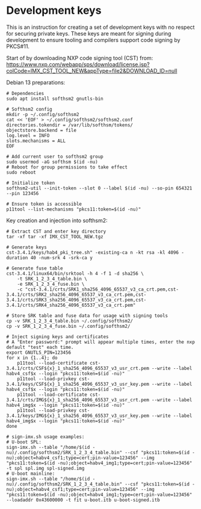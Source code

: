 # Development keys
This is an instruction for creating a set of development keys with no respect for securing private keys. These keys are meant for signing during development to ensure tooling and compilers support code signing by PKCS#11.

Start of by downloading NXP code signing tool (CST) from: <https://www.nxp.com/webapp/sps/download/license.jsp?colCode=IMX_CST_TOOL_NEW&appType=file2&DOWNLOAD_ID=null>


Debian 13 preparations:

```
# Dependencies
sudo apt install softhsm2 gnutls-bin

# Softhsm2 config
mkdir -p ~/.config/softhsm2
cat << 'EOF' > ~/.config/softhsm2/softhsm2.conf
directories.tokendir = /var/lib/softhsm/tokens/
objectstore.backend = file
log.level = INFO
slots.mechanisms = ALL
EOF

# Add current user to softhsm2 group
sudo usermod -aG softhsm $(id -nu)
# Reboot for group permissions to take effect
sudo reboot

# Initialize token
softhsm2-util --init-token --slot 0 --label $(id -nu) --so-pin 654321 --pin 123456

# Ensure token is accessible
p11tool --list-mechanisms "pkcs11:token=$(id -nu)"
```

Key creation and injection into softhsm2:

```
# Extract CST and enter key directory
tar -xf tar -xf IMX_CST_TOOL_NEW.tgz

# Generate keys
cst-3.4.1/keys/hab4_pki_tree.sh" -existing-ca n -kt rsa -kl 4096 -duration 40 -num-srk 4 -srk-ca y

# Generate fuse table
cst-3.4.1/linux64/bin/srktool -h 4 -f 1 -d sha256 \
	-t SRK_1_2_3_4_table.bin \
	-e SRK_1_2_3_4_fuse.bin \
	-c "cst-3.4.1/crts/SRK1_sha256_4096_65537_v3_ca_crt.pem,cst-3.4.1/crts/SRK2_sha256_4096_65537_v3_ca_crt.pem,cst-3.4.1/crts/SRK3_sha256_4096_65537_v3_ca_crt.pem,cst-3.4.1/crts/SRK4_sha256_4096_65537_v3_ca_crt.pem"

# Store SRK table and fuse data for usage with signing tools
cp -v SRK_1_2_3_4_table.bin ~/.config/softhsm2/
cp -v SRK_1_2_3_4_fuse.bin ~/.config/softhsm2/

# Inject signing keys and certificates
# A "Enter password:" prompt will appear multiple times, enter the nxp default "test" each time.
export GNUTLS_PIN=123456
for x in {1..4}; do
	p11tool --load-certificate cst-3.4.1/crts/CSF${x}_1_sha256_4096_65537_v3_usr_crt.pem --write --label habv4_csf$x --login "pkcs11:token=$(id -nu)"
	p11tool --load-privkey cst-3.4.1/keys/CSF${x}_1_sha256_4096_65537_v3_usr_key.pem --write --label habv4_csf$x --login "pkcs11:token=$(id -nu)"
	p11tool --load-certificate cst-3.4.1/crts/IMG${x}_1_sha256_4096_65537_v3_usr_crt.pem --write --label habv4_img$x --login "pkcs11:token=$(id -nu)"
	p11tool --load-privkey cst-3.4.1/keys/IMG${x}_1_sha256_4096_65537_v3_usr_key.pem --write --label habv4_img$x --login "pkcs11:token=$(id -nu)"
done

# sign-imx.sh usage examples:
# U-boot SPL:
sign-imx.sh --table "/home/$(id -nu)/.config/softhsm2/SRK_1_2_3_4_table.bin" --csf "pkcs11:token=$(id -nu);object=habv4_csf1;type=cert;pin-value=123456" --img "pkcs11:token=$(id -nu);object=habv4_img1;type=cert;pin-value=123456" -t spl spl.img spl-signed.img
# U-boot mainline:
sign-imx.sh --table "/home/$(id -nu)/.config/softhsm2/SRK_1_2_3_4_table.bin" --csf "pkcs11:token=$(id -nu);object=habv4_csf1;type=cert;pin-value=123456" --img "pkcs11:token=$(id -nu);object=habv4_img1;type=cert;pin-value=123456" --loadaddr 0x43600000 -t fit u-boot.itb u-boot-signed.itb

```